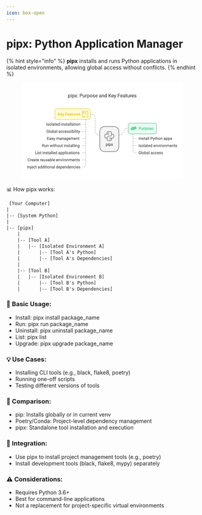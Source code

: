 ```yaml
---
icon: box-open
---
```


# pipx: Python Application Manager

{% hint style="info" %}
**pipx** installs and runs Python applications in isolated environments, allowing global access without conflicts.
{% endhint %}

<figure><img src="../../../.gitbook/assets/image.png" alt=""><figcaption></figcaption></figure>

📊 How pipx works:

```
 [Your Computer]
|
|-- [System Python]
|
|-- [pipx]
    |
    |-- [Tool A]
    |   |-- [Isolated Environment A]
    |       |-- [Tool A's Python]
    |       |-- [Tool A's Dependencies]
    |
    |-- [Tool B]
    |   |-- [Isolated Environment B]
    |       |-- [Tool B's Python]
    |       |-- [Tool B's Dependencies]
```



### 🔧 Basic Usage:

* Install: pipx install package\_name
* Run: pipx run package\_name
* Uninstall: pipx uninstall package\_name
* List: pipx list
* Upgrade: pipx upgrade package\_name

### 💡 Use Cases:

* Installing CLI tools (e.g., black, flake8, poetry)
* Running one-off scripts
* Testing different versions of tools

### 🔄 Comparison:

* pip: Installs globally or in current venv
* Poetry/Conda: Project-level dependency management
* pipx: Standalone tool installation and execution

### 🔗 Integration:

* Use pipx to install project management tools (e.g., poetry)
* Install development tools (black, flake8, mypy) separately

### ⚠️ Considerations:

* Requires Python 3.6+
* Best for command-line applications
* Not a replacement for project-specific virtual environments
